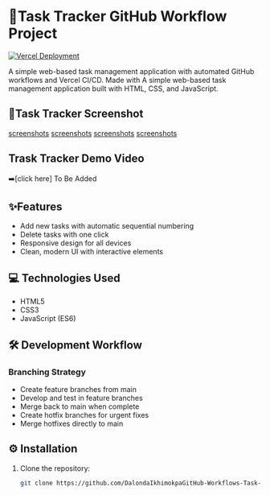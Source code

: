# 🚀Task Tracker GitHub Workflow Project 

[![Vercel Deployment](https://img.shields.io/badge/Deployed_on-Vercel-black?logo=vercel)](https://your-vercel-app.vercel.app)

A simple web-based task management application with automated GitHub workflows and Vercel CI/CD. Made with A simple web-based task management application built with HTML, CSS, and JavaScript.

## 📸Task Tracker Screenshot
[screenshots](/assets/screenshots/Screenshot%202025-05-16%20at%207.11.37 AM.png)
[screenshots](/assets/screenshots/Screenshot%202025-05-16%20at%208.52.04 AM.png)
[screenshots](/assets/screenshots/Screenshot%202025-05-16%20at%209.39.44 AM.png)
[screenshots](/assets/screenshots/Screenshot%202025-05-16%20at%209.39.35 AM.png)

## Trask Tracker Demo Video

➡️[click here] To Be Added

## ✨Features
- Add new tasks with automatic sequential numbering
- Delete tasks with one click
- Responsive design for all devices
- Clean, modern UI with interactive elements

## 💻 Technologies Used 
- HTML5
- CSS3
- JavaScript (ES6)

## 🛠 Development Workflow

### Branching Strategy
- Create feature branches from main
- Develop and test in feature branches
- Merge back to main when complete
- Create hotfix branches for urgent fixes
- Merge hotfixes directly to main

## ⚙️ Installation 

1. Clone the repository:
    ```bash
    git clone https://github.com/DalondaIkhimokpaGitHub-Workflows-Task-Tracker.git    ```
